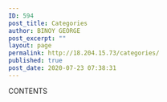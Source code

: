 ```yaml
---
ID: 594
post_title: Categories
author: BINOY GEORGE
post_excerpt: ""
layout: page
permalink: http://18.204.15.73/categories/
published: true
post_date: 2020-07-23 07:38:31
---
```

CONTENTS
